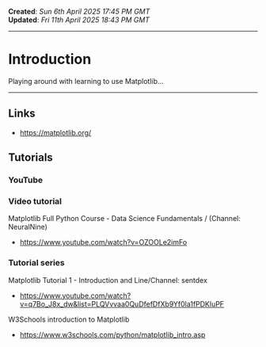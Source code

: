 **Created**: *Sun 6th April 2025 17:45 PM GMT*    
**Updated**: *Fri 11th April 2025 18:43 PM GMT*  

-----

# Introduction

Playing around with learning to use Matplotlib...

-----

## Links

- https://matplotlib.org/

## Tutorials  

### YouTube  

### Video tutorial

Matplotlib Full Python Course - Data Science Fundamentals / (Channel: NeuralNine)  
- https://www.youtube.com/watch?v=OZOOLe2imFo

### Tutorial series

Matplotlib Tutorial 1 - Introduction and Line/Channel: sentdex    
- https://www.youtube.com/watch?v=q7Bo_J8x_dw&list=PLQVvvaa0QuDfefDfXb9Yf0la1fPDKluPF    

W3Schools introduction to Matplotlib  
- https://www.w3schools.com/python/matplotlib_intro.asp  



